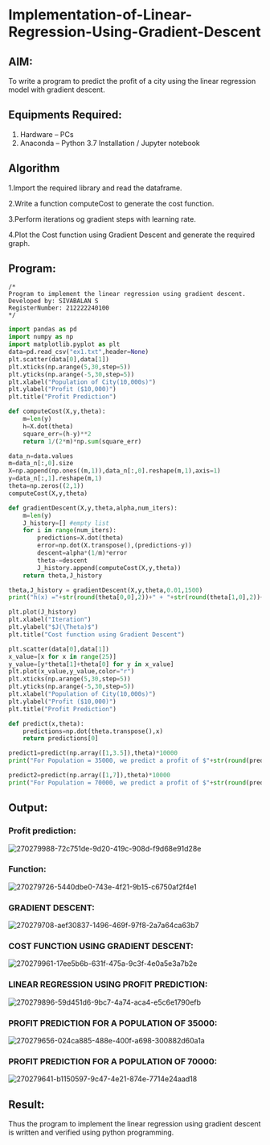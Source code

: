 # Implementation-of-Linear-Regression-Using-Gradient-Descent

## AIM:
To write a program to predict the profit of a city using the linear regression model with gradient descent.

## Equipments Required:
1. Hardware – PCs
2. Anaconda – Python 3.7 Installation / Jupyter notebook

## Algorithm
1.Import the required library and read the dataframe.

2.Write a function computeCost to generate the cost function.

3.Perform iterations og gradient steps with learning rate.

4.Plot the Cost function using Gradient Descent and generate the required graph.
 

## Program:
```
/*
Program to implement the linear regression using gradient descent.
Developed by: SIVABALAN S
RegisterNumber: 212222240100
*/
```
```py
import pandas as pd
import numpy as np
import matplotlib.pyplot as plt
data=pd.read_csv("ex1.txt",header=None)
plt.scatter(data[0],data[1])
plt.xticks(np.arange(5,30,step=5))
plt.yticks(np.arange(-5,30,step=5))
plt.xlabel("Population of City(10,000s)")
plt.ylabel("Profit ($10,000)")
plt.title("Profit Prediction")

def computeCost(X,y,theta):
    m=len(y) 
    h=X.dot(theta) 
    square_err=(h-y)**2
    return 1/(2*m)*np.sum(square_err) 

data_n=data.values
m=data_n[:,0].size
X=np.append(np.ones((m,1)),data_n[:,0].reshape(m,1),axis=1)
y=data_n[:,1].reshape(m,1)
theta=np.zeros((2,1))
computeCost(X,y,theta) 

def gradientDescent(X,y,theta,alpha,num_iters):
    m=len(y)
    J_history=[] #empty list
    for i in range(num_iters):
        predictions=X.dot(theta)
        error=np.dot(X.transpose(),(predictions-y))
        descent=alpha*(1/m)*error
        theta-=descent
        J_history.append(computeCost(X,y,theta))
    return theta,J_history

theta,J_history = gradientDescent(X,y,theta,0.01,1500)
print("h(x) ="+str(round(theta[0,0],2))+" + "+str(round(theta[1,0],2))+"x1")

plt.plot(J_history)
plt.xlabel("Iteration")
plt.ylabel("$J(\Theta)$")
plt.title("Cost function using Gradient Descent")

plt.scatter(data[0],data[1])
x_value=[x for x in range(25)]
y_value=[y*theta[1]+theta[0] for y in x_value]
plt.plot(x_value,y_value,color="r")
plt.xticks(np.arange(5,30,step=5))
plt.yticks(np.arange(-5,30,step=5))
plt.xlabel("Population of City(10,000s)")
plt.ylabel("Profit ($10,000)")
plt.title("Profit Prediction")

def predict(x,theta):
    predictions=np.dot(theta.transpose(),x)
    return predictions[0]

predict1=predict(np.array([1,3.5]),theta)*10000
print("For Population = 35000, we predict a profit of $"+str(round(predict1,0)))

predict2=predict(np.array([1,7]),theta)*10000
print("For Population = 70000, we predict a profit of $"+str(round(predict2,0)))

```

## Output:
### Profit prediction:
![270279988-72c751de-9d20-419c-908d-f9d68e91d28e](https://github.com/sivabalan28/Implementation-of-Linear-Regression-Using-Gradient-Descent/assets/113497347/0a761da2-448b-416d-8fb1-d2a3ab7aaae1)
 
### Function:
![270279726-5440dbe0-743e-4f21-9b15-c6750af2f4e1](https://github.com/sivabalan28/Implementation-of-Linear-Regression-Using-Gradient-Descent/assets/113497347/01198083-de4a-4537-8c75-977fb53f22d6)


###  GRADIENT DESCENT:
![270279708-aef30837-1496-469f-97f8-2a7a64ca63b7](https://github.com/sivabalan28/Implementation-of-Linear-Regression-Using-Gradient-Descent/assets/113497347/3f2543c2-525f-42f4-b2fc-1520c654f151)


### COST FUNCTION USING GRADIENT DESCENT:
![270279961-17ee5b6b-631f-475a-9c3f-4e0a5e3a7b2e](https://github.com/sivabalan28/Implementation-of-Linear-Regression-Using-Gradient-Descent/assets/113497347/8cb4655a-36af-4d48-a620-a3dfbf175034)



###  LINEAR REGRESSION USING PROFIT PREDICTION:
![270279896-59d451d6-9bc7-4a74-aca4-e5c6e1790efb](https://github.com/sivabalan28/Implementation-of-Linear-Regression-Using-Gradient-Descent/assets/113497347/d2b3cf4b-5f67-4cd3-a824-8358206717ae)



### PROFIT PREDICTION FOR A POPULATION OF 35000:
![270279656-024ca885-488e-400f-a698-300882d60a1a](https://github.com/sivabalan28/Implementation-of-Linear-Regression-Using-Gradient-Descent/assets/113497347/027418c4-3c9c-4769-870d-638521870c86)


### PROFIT PREDICTION FOR A POPULATION OF 70000:
![270279641-b1150597-9c47-4e21-874e-7714e24aad18](https://github.com/sivabalan28/Implementation-of-Linear-Regression-Using-Gradient-Descent/assets/113497347/7d4f6a75-0a6a-4859-9561-1aa8e9c49b48)



## Result:
Thus the program to implement the linear regression using gradient descent is written and verified using python programming.
